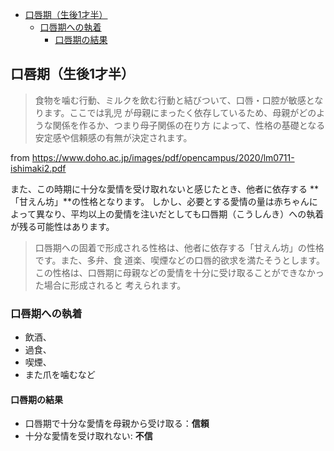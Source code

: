 - [口唇期（生後1才半）](#口唇期生後1才半)
  - [口唇期への執着](#口唇期への執着)
    - [口唇期の結果](#口唇期の結果)



## 口唇期（生後1才半）



> 食物を噛む行動、ミルクを飲む行動と結びついて、口唇・口腔が敏感となります。ここでは乳児
が母親にまったく依存しているため、母親がどのような関係を作るか、つまり母子関係の在り方
によって、性格の基礎となる安定感や信頼感の有無が決定されます。

from https://www.doho.ac.jp/images/pdf/opencampus/2020/lm0711-ishimaki2.pdf

また、この時期に十分な愛情を受け取れないと感じたとき、他者に依存する **「甘えん坊」**の性格となります。
しかし、必要とする愛情の量は赤ちゃんによって異なり、平均以上の愛情を注いだとしても口唇期（こうしんき）への執着が残る可能性はあります。

> 口唇期への固着で形成される性格は、他者に依存する「甘えん坊」の性格です。また、多弁、食
道楽、喫煙などの口唇的欲求を満たそうとします。
> この性格は、口唇期に母親などの愛情を十分に受け取ることができなかった場合に形成されると
考えられます。

### 口唇期への執着

- 飲酒、
- 過食、
- 喫煙、
- また爪を噛むなど

#### 口唇期の結果

- 口唇期で十分な愛情を母親から受け取る：**信頼**
- 十分な愛情を受け取れない: **不信**


